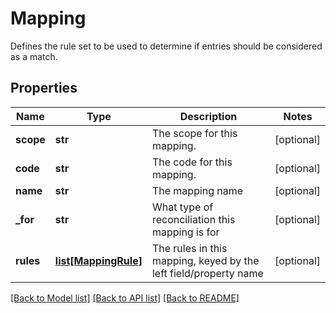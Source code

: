# Mapping

Defines the rule set to be used to determine if entries should be considered as a match.

## Properties
Name | Type | Description | Notes
------------ | ------------- | ------------- | -------------
**scope** | **str** | The scope for this mapping. | [optional] 
**code** | **str** | The code for this mapping. | [optional] 
**name** | **str** | The mapping name | [optional] 
**_for** | **str** | What type of reconciliation this mapping is for | [optional] 
**rules** | [**list[MappingRule]**](MappingRule.md) | The rules in this mapping, keyed by the left field/property name | [optional] 

[[Back to Model list]](../README.md#documentation-for-models) [[Back to API list]](../README.md#documentation-for-api-endpoints) [[Back to README]](../README.md)


